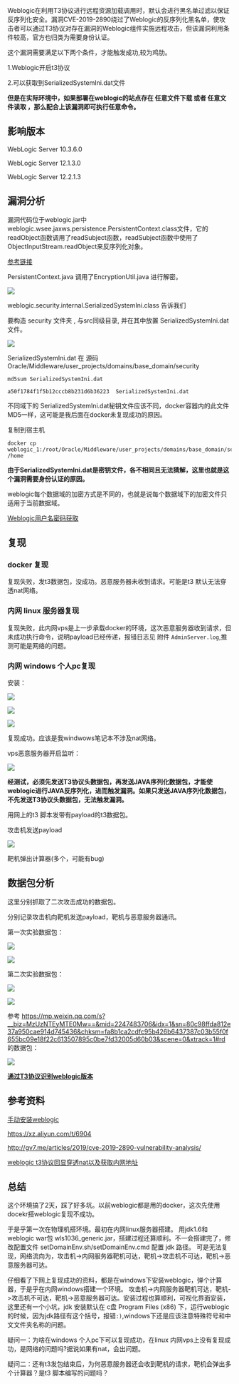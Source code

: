 

Weblogic在利用T3协议进行远程资源加载调用时，默认会进行黑名单过滤以保证反序列化安全。漏洞CVE-2019-2890绕过了Weblogic的反序列化黑名单，使攻击者可以通过T3协议对存在漏洞的Weblogic组件实施远程攻击，但该漏洞利用条件较高，官方也归类为需要身份认证。

这个漏洞需要满足以下两个条件，才能触发成功,较为鸡肋。

1.Weblogic开启t3协议

2.可以获取到SerializedSystemIni.dat文件

**但是在实际环境中，如果部署在weblogic的站点存在 任意文件下载 或者 任意文件读取 ，那么配合上该漏洞即可执行任意命令。**

## 影响版本

WebLogic Server 10.3.6.0

WebLogic Server 12.1.3.0

WebLogic Server 12.2.1.3

## 漏洞分析

漏洞代码位于weblogic.jar中weblogic.wsee.jaxws.persistence.PersistentContext.class文件，它的readObject函数调用了readSubject函数，readSubject函数中使用了ObjectInputStream.readObject来反序列化对象。


[参考链接](https://www.secpulse.com/archives/117343.html)

PersistentContext.java 调用了EncryptionUtil.java 进行解密。

![](1.png)

weblogic.security.internal.SerializedSystemIni.class 告诉我们 

要构造 security 文件夹 , 与src同级目录, 并在其中放置 SerializedSystemIni.dat 文件。

![](2.png)

SerializedSystemIni.dat 在 源码Oracle/Middleware/user_projects/domains/base_domain/security


	md5sum SerializedSystemIni.dat

	a50f1784f1f5b12cccb8b231d6b36223  SerializedSystemIni.dat

不同域下的 SerializedSystemIni.dat秘钥文件应该不同，docker容器内的此文件MD5一样，这可能是我后面在docker未复现成功的原因。

复制到宿主机

	docker cp weblogic_1:/root/Oracle/Middleware/user_projects/domains/base_domain/security/SerializedSystemIni.dat /home

**由于SerializedSystemIni.dat是密钥文件，各不相同且无法猜解，这里也就是这个漏洞需要身份认证的原因。**


weblogic每个数据域的加密方式是不同的，也就是说每个数据域下的加密文件只适用于当前数据域。

[Weblogic用户名密码获取](https://www.cnblogs.com/fx-blog/p/7418193.html)

## 复现

### docker 复现

复现失败，发t3数据包，没成功。恶意服务器未收到请求。可能是t3 默认无法穿透nat网络。

### 内网 linux 服务器复现

复现失败，此内网vps是上一步承载docker的环境，这次恶意服务器收到请求，但未成功执行命令，说明payload已经传递，报错日志见 附件 ```AdminServer.log```,推测可能是网络的问题。

### 内网 windows 个人pc复现

安装：

![](10.jpg)

![](11.jpg)

![](12.jpg)

复现成功。应该是我windwows笔记本不涉及nat网络。

vps恶意服务器开启监听：

![](4.jpg)

**经测试，必须先发送T3协议头数据包，再发送JAVA序列化数据包，才能使weblogic进行JAVA反序列化，进而触发漏洞。如果只发送JAVA序列化数据包，不先发送T3协议头数据包，无法触发漏洞。**

用网上的t3 脚本发带有payload的t3数据包。

攻击机发送payload

![](3.jpg)

靶机弹出计算器(多个，可能有bug)

## 数据包分析

这里分别抓取了二次攻击成功的数据包。

分别记录攻击机向靶机发送payload，靶机与恶意服务器通讯。

第一次实验数据包：

![](5.jpg)

![](6.jpg)

第二次实验数据包：

![](7.jpg)

![](8.jpg)

参考 https://mp.weixin.qq.com/s?__biz=MzUzNTEyMTE0Mw==&mid=2247483706&idx=1&sn=80c98ffda812e37a950cae914d745436&chksm=fa8b1ca2cdfc95b426b6437387c03b55f0f655bc09e18f22c613507895c0be7fd32005d60b03&scene=0&xtrack=1#rd
的数据包：

![](9.jpg)

[**通过T3协议识别weblogic版本**](https://www.dazhuanlan.com/2020/01/06/5e12c56966860/)

## 参考资料

[手动安装weblogic](https://www.cnblogs.com/Jackie-Chen/p/10539660.html)

https://xz.aliyun.com/t/6904

http://gv7.me/articles/2019/cve-2019-2890-vulnerability-analysis/

[weblogic t3协议回显穿透nat以及获取内网地址](https://mp.weixin.qq.com/s?__biz=MzUzNTEyMTE0Mw==&mid=2247483706&idx=1&sn=80c98ffda812e37a950cae914d745436&chksm=fa8b1ca2cdfc95b426b6437387c03b55f0f655bc09e18f22c613507895c0be7fd32005d60b03&scene=0&xtrack=1#rd)

## 总结

这个环境搞了2天，踩了好多坑。以前weblogic都是用的docker，这次先使用docekr搭weblogic复现不成功。

于是乎第一次在物理机搭环境。最初在内网linux服务器搭建。 用jdk1.6和 weblogic war包 wls1036_generic.jar，搭建过程还算顺利。不一会搭建完了，修改配置文件 setDomainEnv.sh/setDomainEnv.cmd 配置 jdk 路径。 可是无法复现，网络流向为，攻击机->内网服务器靶机可达，靶机->攻击机不可达，靶机->恶意服务器可达。

仔细看了下网上复现成功的资料，都是在windows下安装weblogic，弹个计算器，于是乎在内网windows搭建一个环境。 攻击机->内网服务器靶机可达，靶机->攻击机不可达，靶机->恶意服务器可达。安装过程也算顺利，可视化界面安装，这里还有一个小坑，jdk 安装默认在 c盘 Program Files (x86) 下，运行weblogic的时候，因为jdk路径有这个括号，报错```:)```,windows下还是应该注意特殊符号和中文文件夹名称的问题。

疑问一：为啥在windows 个人pc下可以复现成功，在linux 内网vps上没有复现成功，是网络的问题吗?据说如果有nat，会出问题。

疑问二：还有t3发包结束后，为何恶意服务器还会收到靶机的请求，靶机会弹出多个计算器？是t3 脚本编写的问题吗？


